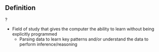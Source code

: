 ## Definition
?
- Field of study that gives the computer the ability to learn without being explicitly programmed
	- Parsing data to learn key patterns and/or understand the data to perform inference/reasoning